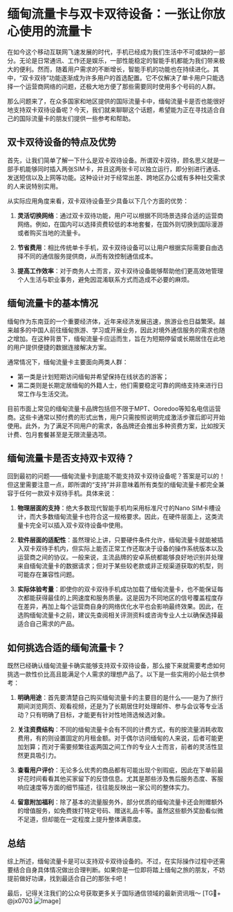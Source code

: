 # 缅甸流量卡与双卡双待设备：一张让你放心使用的流量卡

在如今这个移动互联网飞速发展的时代，手机已经成为我们生活中不可或缺的一部分。无论是日常通讯、工作还是娱乐，一部性能稳定的智能手机都能为我们带来极大的便利。然而，随着用户需求的不断增长，智能手机的功能也在持续进化。其中，“双卡双待”功能逐渐成为许多用户的首选配置。它不仅解决了单卡用户只能选择一个运营商网络的问题，还极大地方便了那些需要同时使用多个号码的人群。

那么问题来了，在众多国家和地区提供的国际流量卡中，缅甸流量卡是否也能很好地支持双卡双待设备呢？今天，我们就来聊聊这个话题，希望能为正在寻找适合自己的国际流量卡的朋友们提供一些参考和帮助。

## 双卡双待设备的特点及优势

首先，让我们简单了解一下什么是双卡双待设备。所谓双卡双待，顾名思义就是一部手机能够同时插入两张SIM卡，并且这两张卡可以独立运行，即分别进行通话、发送短信以及上网等功能。这种设计对于经常出差、跨地区办公或有多种社交需求的人来说特别实用。

从实际应用角度来看，双卡双待设备至少具备以下几个方面的优势：

1. **灵活切换网络**：通过双卡双待功能，用户可以根据不同场景选择合适的运营商网络。例如，在国内可以选择资费较低的本地套餐，在国外则切换到国际漫游或者购买当地的流量卡。
   
2. **节省费用**：相比传统单卡手机，双卡双待设备可以让用户根据实际需要自由选择不同的通信服务提供商，从而有效控制通信成本。
   
3. **提高工作效率**：对于商务人士而言，双卡双待设备能够帮助他们更高效地管理个人生活与职业事务，避免因混淆联系方式而造成不必要的麻烦。

## 缅甸流量卡的基本情况

缅甸作为东南亚的一个重要经济体，近年来经济发展迅速，旅游业也日益繁荣。越来越多的中国人前往缅甸旅游、学习或开展业务，因此对境外通信服务的需求也随之增加。在这种背景下，缅甸流量卡应运而生，旨在为短期停留或长期居住在此地的用户提供便捷的数据连接解决方案。

通常情况下，缅甸流量卡主要面向两类人群：
- 第一类是计划短期访问缅甸并希望保持在线状态的游客；
- 第二类则是长期定居缅甸的外籍人士，他们需要稳定可靠的网络支持来进行日常工作与生活交流。

目前市面上常见的缅甸流量卡品牌包括但不限于MPT、Ooredoo等知名电信运营商。这些卡通常以预付费的形式出售，用户只需按照说明完成激活步骤后即可开始使用。此外，为了满足不同用户的需求，各品牌还会推出多种资费方案，比如按天计费、包月套餐甚至是无限流量选项。

## 缅甸流量卡是否支持双卡双待？

回到最初的问题——缅甸流量卡到底能不能支持双卡双待设备呢？答案是可以的！但这里需要注意一点，即所谓的“支持”并非意味着所有类型的缅甸流量卡都完全兼容于任何一款双卡双待手机。具体来说：

1. **物理层面的支持**：绝大多数现代智能手机均采用标准尺寸的Nano SIM卡槽设计，而大多数缅甸流量卡也符合这一规格要求。因此，在硬件层面上，这类流量卡完全可以插入双卡双待设备中使用。

2. **软件层面的适配性**：虽然理论上讲，只要硬件条件允许，缅甸流量卡就能被插入双卡双待手机内，但实际上能否正常工作还取决于设备的操作系统版本以及运营商之间的协议。一般来说，主流品牌的安卓系统都能够良好地识别并处理来自缅甸流量卡的数据请求；但对于某些较老款或非正规渠道获取的机型，则可能存在兼容性问题。

3. **实际体验考量**：即使你的双卡双待手机成功加载了缅甸流量卡，也不能保证每次都能获得最佳的上网速度和服务质量。这是因为不同地区的信号覆盖程度存在差异，再加上每个运营商自身的网络优化水平也会影响最终效果。因此，在选购缅甸流量卡之前，建议先查阅相关评测资料或咨询专业人士以确保选择最适合自己需求的产品。

## 如何挑选合适的缅甸流量卡？

既然已经确认缅甸流量卡确实能够支持双卡双待设备，那么接下来就需要考虑如何挑选一款性价比高且能满足个人需求的理想产品了。以下是一些实用的小贴士供参考：

1. **明确用途**：首先要清楚自己购买缅甸流量卡的主要目的是什么——是为了旅行期间浏览网页、观看视频，还是为了长期居住时处理邮件、参与会议等专业活动？只有明确了目标，才能更有针对性地筛选候选对象。

2. **关注资费结构**：不同的缅甸流量卡会有不同的计费方式，有的按流量消耗收取费用，有的则设置固定的月租金额。对于偶尔访问缅甸的人来说，后者可能更加划算；而对于需要频繁往返两国之间工作的专业人士而言，前者的灵活性显然更具吸引力。

3. **查看用户评价**：无论多么优秀的商品都有可能出现个别瑕疵，因此在下单前最好花时间看看其他买家留下的反馈信息。尤其是那些涉及售后服务态度、客服响应速度等方面的细节描述，往往能反映出一家公司的整体实力。

4. **留意附加福利**：除了基本的流量服务外，部分优质的缅甸流量卡还会附赠额外的增值服务，如免费拨打特定号码、赠送礼品卡等。虽然这些额外奖励看似微不足道，但却能在一定程度上提升整体满意度。

## 总结

综上所述，缅甸流量卡是可以支持双卡双待设备的。不过，在实际操作过程中还需要结合自身具体情况做出合理判断。如果你是一位即将踏上缅甸之旅的朋友，不妨提前做好功课，找到最适合自己的那张卡吧！

最后，记得关注我们的公众号获取更多关于国际通信领域的最新资讯哦～ [TG💪+ @jx0703 ![Image](https://github.com/user-attachments/assets/dbca1d08-cadb-493c-b0ec-ad6f7a83f270)]